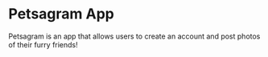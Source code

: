 # Petsagram App

Petsagram is an app that allows users to create an account and post photos of their furry friends!
